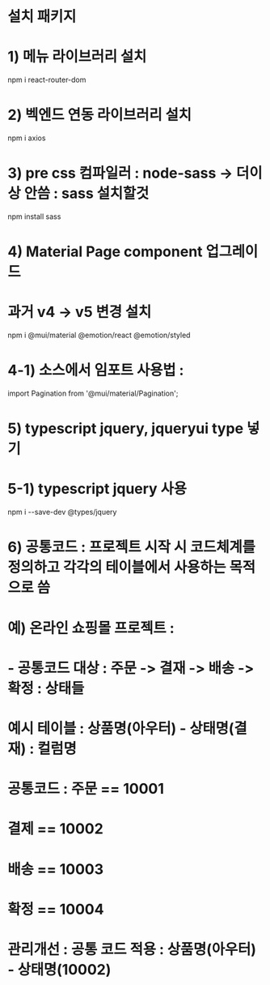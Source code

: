 # 설치 패키지 
# 1) 메뉴 라이브러리 설치
npm i react-router-dom

# 2) 벡엔드 연동 라이브러리 설치
npm i axios

# 3) pre css 컴파일러 : node-sass -> 더이상 안씀 : sass 설치할것
<!-- npm i node-sass -->
npm install sass
# 4) Material Page component 업그레이드 
# 과거 v4 -> v5 변경 설치
npm i @mui/material @emotion/react @emotion/styled

# 4-1) 소스에서 임포트 사용법 : <Pagination />
import Pagination from '@mui/material/Pagination';

# 5) typescript jquery, jqueryui type 넣기
# 5-1) typescript jquery 사용
npm i --save-dev @types/jquery

# 6) 공통코드 : 프로젝트 시작 시 코드체계를 정의하고 각각의 테이블에서 사용하는 목적으로 씀
# 예) 온라인 쇼핑몰 프로젝트 : 
# - 공통코드 대상 : 주문 -> 결재 -> 배송 -> 확정 : 상태들
# 예시 테이블 : 상품명(아우터) - 상태명(결재) : 컬럼명
# 공통코드 : 주문 == 10001
#           결제 == 10002
#           배송 == 10003
#           확정 == 10004
# 관리개선 : 공통 코드 적용 : 상품명(아우터) - 상태명(10002)
